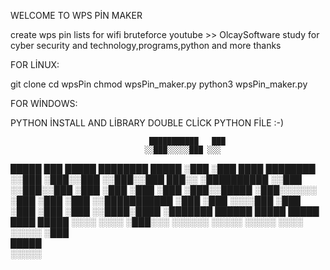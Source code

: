 WELCOME TO WPS PİN MAKER

create wps pin lists for wifi bruteforce
youtube >> OlcaySoftware study for cyber security and technology,programs,python and more
thanks

FOR LİNUX:

git clone <link>
cd wpsPin
chmod wpsPin_maker.py
python3 wpsPin_maker.py

FOR WİNDOWS:

PYTHON İNSTALL AND LİBRARY
DOUBLE CLİCK PYTHON FİLE :-)



                                   ███████████   ███            
                                  ░░███░░░░░███ ░░░             
 █████ ███ █████ ████████   █████  ░███    ░███ ████  ████████  
░░███ ░███░░███ ░░███░░███ ███░░   ░██████████ ░░███ ░░███░░███ 
 ░███ ░███ ░███  ░███ ░███░░█████  ░███░░░░░░   ░███  ░███ ░███ 
 ░░███████████   ░███ ░███ ░░░░███ ░███         ░███  ░███ ░███ 
  ░░████░████    ░███████  ██████  █████        █████ ████ █████
   ░░░░ ░░░░     ░███░░░  ░░░░░░  ░░░░░        ░░░░░ ░░░░ ░░░░░ 
                 ░███                                           
                 █████                                          
                ░░░░░     